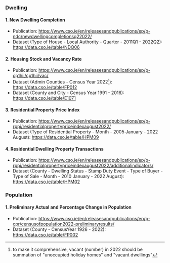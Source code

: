 ### Dwelling
#### 1. New Dwelling Completion
* Publication: https://www.cso.ie/en/releasesandpublications/ep/p-ndc/newdwellingcompletionsq22022/
* Dataset (Type of House - Local Authority - Quarter - 2011Q1 - 2022Q2): https://data.cso.ie/table/NDQ06

#### 2. Housing Stock and Vacancy Rate
* Publication: https://www.cso.ie/en/releasesandpublications/ep/p-cp1hii/cp1hii/vac/
* Dataset (Admin Counties - Census Year 2022[^1]): https://data.cso.ie/table/FP012
* Dataset (County and City - Census Year 1991 - 2016): https://data.cso.ie/table/E1071
[^1]: to make it comprehensive, vacant (number) in 2022 should be summation of "unoccupied holiday homes" and "vacant dwellings"

#### 3. Residential Property Price Index
* Publication: https://www.cso.ie/en/releasesandpublications/ep/p-rppi/residentialpropertypriceindexaugust2022/
* Dataset (Type of Residential Property - Month - 2005 January - 2022 August): https://data.cso.ie/table/HPM09

#### 4. Residential Dwelling Property Transactions
* Publication: https://www.cso.ie/en/releasesandpublications/ep/p-rppi/residentialpropertypriceindexaugust2022/additionalindicators/
* Dataset (County - Dwelling Status - Stamp Duty Event - Type of Buyer - Type of Sale - Month - 2010 January - 2022 August): https://data.cso.ie/table/HPM02

### Population
#### 1. Preliminary Actual and Percentage Change in Population
* Publication: https://www.cso.ie/en/releasesandpublications/ep/p-cpr/censusofpopulation2022-preliminaryresults/
* Dataset (County - CensusYear 1926 - 2022): https://data.cso.ie/table/FP002
